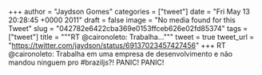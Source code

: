 
+++
author = "Jaydson Gomes"
categories = ["tweet"]
date = "Fri May 13 20:28:45 +0000 2011"
draft = false
image = "No media found for this Tweet"
slug = "042782e6422cba369e0153ffceb626e02fd85374"
tags = ["tweet"]
title = """RT @caironoleto: Trabalha..."""
tweet = true
tweet_url = "https://twitter.com/jaydson/status/69137023457427456"
+++
RT @caironoleto: Trabalha em uma empresa de desenvolvimento e não mandou ninguem pro #braziljs?! PANIC! PANIC!
